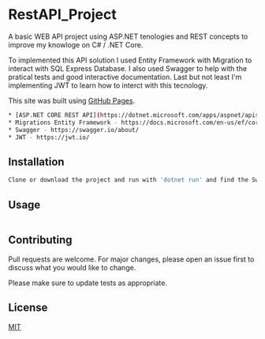 # RestAPI_Project

A basic WEB API project using ASP.NET tenologies and REST concepts to improve my knowloge on C# / .NET Core.

To implemented this API solution I used Entity Framework with Migration to interact with SQL Express Database. I also used Swagger to help with the pratical tests and good interactive documentation. Last but not least I'm implementing JWT to learn how to interct with this tecnology.

This site was built using [GitHub Pages](https://pages.github.com/).

```bash
* [ASP.NET CORE REST API](https://dotnet.microsoft.com/apps/aspnet/apis). 
* Migrations Entity Framework - https://docs.microsoft.com/en-us/ef/core/managing-schemas/migrations/?tabs=dotnet-core-cli
* Swagger - https://swagger.io/about/
* JWT - https://jwt.io/
```

## Installation

```bash
Clone or download the project and run with 'dotnet run' and find the Swagger interface on https://localhost:5001/swagger/index.html
```

## Usage

```bash
```

## Contributing

Pull requests are welcome. For major changes, please open an issue first to discuss what you would like to change.

Please make sure to update tests as appropriate.

## License
[MIT](https://choosealicense.com/licenses/mit/)
